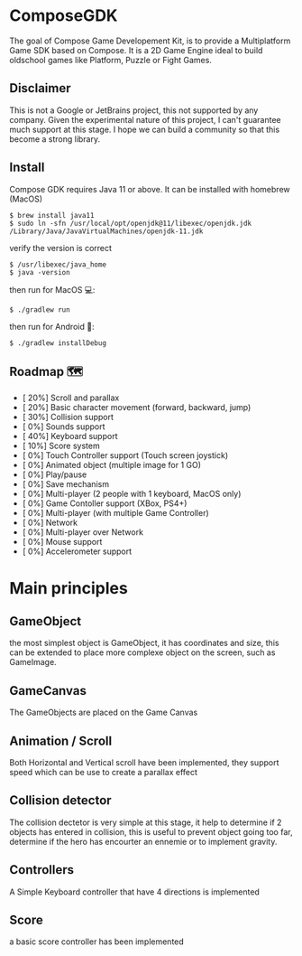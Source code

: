 # ComposeGDK
The goal of Compose Game Developement Kit, is to provide a Multiplatform Game SDK based on Compose. It is a 2D Game Engine ideal to build oldschool games like Platform, Puzzle or Fight Games.

## Disclaimer
This is not a Google or JetBrains project, this not supported by any company. Given the experimental nature of this project, I can't guarantee much support at this stage. I hope we can build a community so that this become a strong library.

## Install
Compose GDK requires Java 11 or above. It can be installed with homebrew (MacOS)
```
$ brew install java11
$ sudo ln -sfn /usr/local/opt/openjdk@11/libexec/openjdk.jdk /Library/Java/JavaVirtualMachines/openjdk-11.jdk
```
verify the version is correct
```
$ /usr/libexec/java_home
$ java -version
```

then run for MacOS 💻:

```
$ ./gradlew run
```

then run for Android 🤖:

```
$ ./gradlew installDebug
```

## Roadmap 🗺
- [ 20%] Scroll and parallax
- [ 20%] Basic character movement (forward, backward, jump)
- [ 30%] Collision support
- [  0%] Sounds support
- [ 40%] Keyboard support
- [ 10%] Score system
- [  0%] Touch Controller support (Touch screen joystick)
- [  0%] Animated object (multiple image for 1 GO)
- [  0%] Play/pause
- [  0%] Save mechanism
- [  0%] Multi-player (2 people with 1 keyboard, MacOS only)
- [  0%] Game Contoller support (XBox, PS4+)
- [  0%] Multi-player (with multiple Game Controller)
- [  0%] Network
- [  0%] Multi-player over Network
- [  0%] Mouse support
- [  0%] Accelerometer support


# Main principles
## GameObject
the most simplest object is GameObject, it has coordinates and size, this can be extended to place more complexe object on the screen, such as GameImage.

## GameCanvas
The GameObjects are placed on the Game Canvas

## Animation / Scroll
Both Horizontal and Vertical scroll have been implemented, they support speed which can be use to create a parallax effect

## Collision detector
The collision dectetor is very simple at this stage, it help to determine if 2 objects has entered in collision, this is useful to prevent object going too far, determine if the hero has encourter an ennemie or to implement gravity.

## Controllers
A Simple Keyboard controller that have 4 directions is implemented

## Score
a basic score controller has been implemented